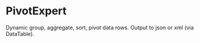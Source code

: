 # PivotExpert
Dynamic group, aggregate, sort, pivot data rows. Output to json or xml (via DataTable).
